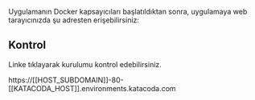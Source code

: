 Uygulamanın Docker kapsayıcıları başlatıldıktan sonra, uygulamaya web tarayıcınızda şu adresten erişebilirsiniz:

## Kontrol

Linke tıklayarak kurulumu kontrol edebilirsiniz.

https://[[HOST_SUBDOMAIN]]-80-[[KATACODA_HOST]].environments.katacoda.com